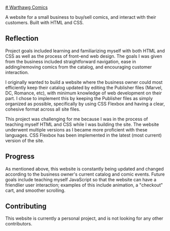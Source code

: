 <a href = www.warthawgcomics.com># Warthawg Comics </a>

A website for a small business to buy/sell comics, and interact with their customers. Built with HTML and CSS.

## Reflection
Project goals included learning and familiarizing myself with both HTML and CSS as well as the process of front-end web design.  The goals I was given from the business included straightforward navigation, ease in adding/removing comics from the catalog, and encouraging customer interaction.

I originally wanted to build a website where the business owner could most efficiently keep their catalog updated by editing the Publisher files (Marvel, DC, Romance, etc), with minimum knowledge of web development on their part. I chose to implement this by keeping the Publisher files as simply organized as possible, specifically by using CSS Flexbox and having a clear, cohesive format across all  site files.

This project was challenging for me because I was in the process of teaching myself HTML and CSS while I was building the site. The website underwent multiple versions as I became more proficient with these languages.  CSS Flexbox has been implemented in the latest (most current) version of the site.


## Progress
As mentioned above, this website is constantly being updated and changed according to the business owner's current catalog and comic events.  Future goals include teaching myself JavaScript so that the website can have a friendlier user interaction; examples of this include animation, a "checkout" cart, and smoother scrolling.


## Contributing
This website is currently a personal project, and is not looking for any other contributors.
